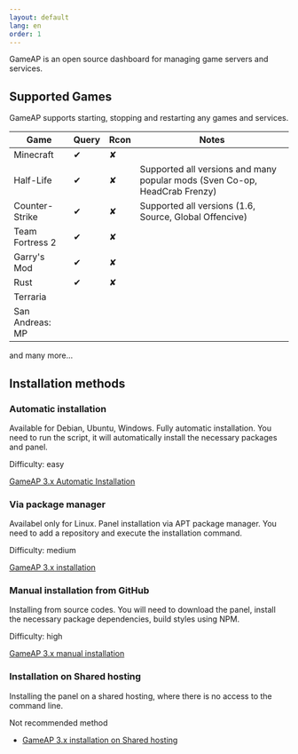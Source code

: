 ```yaml
---
layout: default
lang: en
order: 1
---
```


GameAP is an open source dashboard for managing game servers and services.

## Supported Games

GameAP supports starting, stopping and restarting any games and services.

| Game | Query | Rcon | Notes |
| ------ | ------- | ------ | ------- |
| Minecraft | ✔ | ✘ |
| Half-Life| ✔ | ✘ | Supported all versions and many popular mods (Sven Co-op, HeadCrab Frenzy) |
| Counter-Strike | ✔ | ✘ | Supported all versions (1.6, Source, Global Offencive) |
| Team Fortress 2 | ✔ | ✘ |
| Garry's Mod | ✔ | ✘ |
| Rust | ✔ | ✘ |
| Terraria | | 
| San Andreas: MP | |
and many more... 

## Installation methods

### Automatic installation

Available for Debian, Ubuntu, Windows.
Fully automatic installation. You need to run the script, it will automatically install the necessary packages and panel.

Difficulty: easy

[GameAP 3.x Automatic Installation](/en/auto_install.html)

### Via package manager

Availabel only for Linux. Panel installation via APT package manager.
You need to add a repository and execute the installation command.

Difficulty: medium

[GameAP 3.x installation](/en/install.html)

### Manual installation from GitHub

Installing from source codes. You will need to download the panel,
install the necessary package dependencies, build styles using NPM.

Difficulty: high

[GameAP 3.x manual installation](/ru/manual_install.html)

### Installation on Shared hosting

Installing the panel on a shared hosting, where there is no access to the command line.

Not recommended method

* [GameAP 3.x installation on Shared hosting](/ru/shared_install.html)
